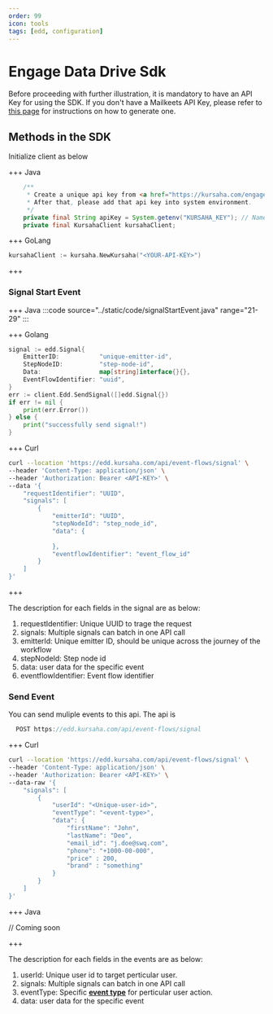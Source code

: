 ```yaml
---
order: 99
icon: tools
tags: [edd, configuration]
---
```


# Engage Data Drive Sdk

Before proceeding with further illustration, it is mandatory to have an API Key for using the SDK. If you don't have a Mailkeets API Key, please refer to [this page](../settings/ApiKey.md) for instructions on how to generate one.


## Methods in the SDK

Initialize client as below

+++ Java

```java
    /**
     * Create a unique api key from <a href="https://kursaha.com/engage-data-drive/settings/api-key">API Key</a>.
     * After that, please add that api key into system environment.
     */
    private final String apiKey = System.getenv("KURSAHA_KEY"); // Name of the Environment variable
    private final KursahaClient kursahaClient;
```
+++ GoLang
```go
kursahaClient := kursaha.NewKursaha("<YOUR-API-KEY>")
```
+++


### Signal Start Event


+++ Java
:::code source="../static/code/signalStartEvent.java" range="21-29" :::

+++ Golang
```go
signal := edd.Signal{
    EmitterID:           "unique-emitter-id",
    StepNodeID:          "step-node-id",
    Data:                map[string]interface{}{},
    EventFlowIdentifier: "uuid",
}
err := client.Edd.SendSignal([]edd.Signal{})
if err != nil {
    print(err.Error())
} else {
    print("successfully send signal!")
}
```
+++ Curl
```bash
curl --location 'https://edd.kursaha.com/api/event-flows/signal' \
--header 'Content-Type: application/json' \
--header 'Authorization: Bearer <API-KEY>' \
--data '{
    "requestIdentifier": "UUID",
    "signals": [
        {
            "emitterId": "UUID",
            "stepNodeId": "step_node_id",
            "data": {
                
            },
            "eventflowIdentifier": "event_flow_id"
        }
    ]
}'
```
+++ 

The description for each fields in the signal are as below:
1. requestIdentifier: Unique UUID to trage the request
2. signals: Multiple signals can batch in one API call
3. emitterId: Unique emitter ID, should be unique across the journey of the workflow
4. stepNodeId: Step node id
5. data: user data for the specific event
6. eventflowIdentifier: Event flow identifier

### Send Event
You can send muliple events to this api. The api is
```js
  POST https://edd.kursaha.com/api/event-flows/signal
```

+++ Curl
```bash
curl --location 'https://edd.kursaha.com/api/event-flows/signal' \
--header 'Content-Type: application/json' \
--header 'Authorization: Bearer <API-KEY>' \
--data-raw '{
    "signals": [
        {
            "userId": "<Unique-user-id>",
            "eventType": "<event-type>",
            "data": {
                "firstName": "John",
                "lastName": "Deo",
                "email_id": "j.doe@swq.com",
                "phone": "+1000-00-000",
                "price" : 200,
                "brand" : "something"
            }
        }
    ]
}'
```
+++ Java

// Coming soon

+++

The description for each fields in the events are as below:
1. userId: Unique user id to target perticular user.
2. signals: Multiple signals can batch in one API call
3. eventType: Specific [**event type**](../engageDataDrive/cohort/#cohort-events) for perticular user action.
5. data: user data for the specific event
